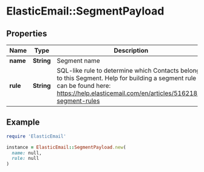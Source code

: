 # ElasticEmail::SegmentPayload

## Properties

| Name | Type | Description | Notes |
| ---- | ---- | ----------- | ----- |
| **name** | **String** | Segment name | [optional] |
| **rule** | **String** | SQL-like rule to determine which Contacts belong to this Segment. Help for building a segment rule can be found here: https://help.elasticemail.com/en/articles/5162182-segment-rules | [optional] |

## Example

```ruby
require 'ElasticEmail'

instance = ElasticEmail::SegmentPayload.new(
  name: null,
  rule: null
)
```

